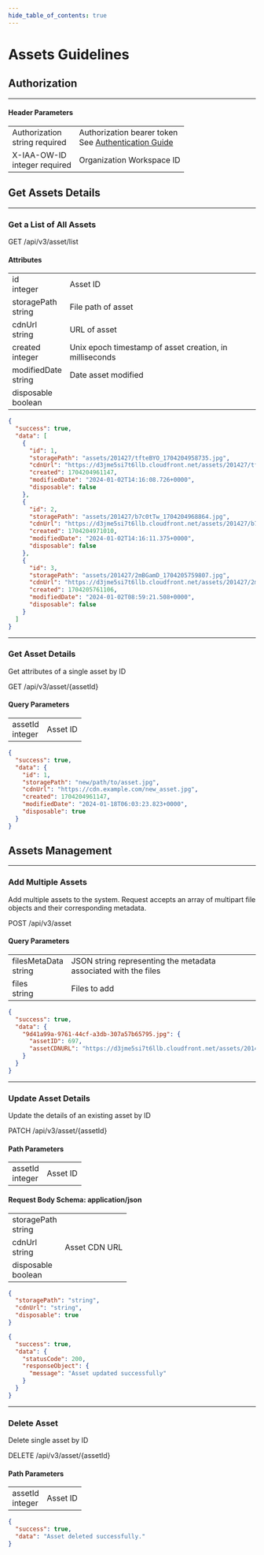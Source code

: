```yaml
---
hide_table_of_contents: true
---
```


# Assets Guidelines

## Authorization

---

<div class="container">
<div class="child1">

<h4>Header Parameters</h4>

<table>
    <tr>
        <td><span class="code-text">Authorization</span> <br /><span class="type-text">string</span> <span class="required-text">required</span></td>
        <td><span class="description-text">Authorization bearer token <br />See <a href="../Quickstart Guides/Authentication-Quickstart-Guide.md">Authentication Guide</a></span> </td>
    </tr>
    <tr>
        <td><span class="code-text">X-IAA-OW-ID</span> <br /><span class="type-text">integer</span> <span class="required-text">required</span></td>
        <td><span class="description-text">Organization Workspace ID </td>
    </tr>
</table>

</div></div>

## Get Assets Details

---

### Get a List of All Assets

<div class="container">
<div class="child1">

<span class="badge badge--success">GET</span> <span class="code-text">/api/v3/asset/list</span>

<h4>Attributes</h4>

<table>
    <tr>
        <td>
            <span class="code-text">id</span> <br /><span class="type-text">integer</span>
        </td>
        <td><span class="description-text">Asset ID</span>
        </td>
    </tr>
        <tr>
        <td>
            <span class="code-text">storagePath</span> <br /><span class="type-text">string</span>
        </td>
        <td><span class="description-text">File path of asset</span>
        </td>
    </tr>
          <tr>
        <td>
            <span class="code-text">cdnUrl</span> <br /><span class="type-text">string</span>
        </td>
        <td><span class="description-text">URL of asset</span>
        </td>
    </tr>
          <tr>
        <td>
            <span class="code-text">created</span> <br /><span class="type-text">integer</span>
        </td>
        <td><span class="description-text">Unix epoch timestamp of asset creation, in milliseconds</span>
        </td>
    </tr>
          <tr>
        <td>
            <span class="code-text">modifiedDate</span> <br /><span class="type-text">string</span>
        </td>
        <td><span class="description-text">Date asset modified</span>
        </td>
    </tr>
          <tr>
        <td>
            <span class="code-text">disposable</span> <br /><span class="type-text">boolean</span>
        </td>
        <td><span class="description-text"></span>
        </td>
    </tr>
</table>

</div>
<div class="child2">

```json title="Response 200"
{
  "success": true,
  "data": [
    {
      "id": 1,
      "storagePath": "assets/201427/tfteBYO_1704204958735.jpg",
      "cdnUrl": "https://d3jme5si7t6llb.cloudfront.net/assets/201427/tfteBYO_1704204958735.jpg",
      "created": 1704204961147,
      "modifiedDate": "2024-01-02T14:16:08.726+0000",
      "disposable": false
    },
    {
      "id": 2,
      "storagePath": "assets/201427/b7c0tTw_1704204968864.jpg",
      "cdnUrl": "https://d3jme5si7t6llb.cloudfront.net/assets/201427/b7c0tTw_1704204968864.jpg",
      "created": 1704204971010,
      "modifiedDate": "2024-01-02T14:16:11.375+0000",
      "disposable": false
    },
    {
      "id": 3,
      "storagePath": "assets/201427/2mBGamD_1704205759807.jpg",
      "cdnUrl": "https://d3jme5si7t6llb.cloudfront.net/assets/201427/2mBGamD_1704205759807.jpg",
      "created": 1704205761106,
      "modifiedDate": "2024-01-02T08:59:21.508+0000",
      "disposable": false
    }
  ]
}
```

</div></div>

---

### Get Asset Details

<div class="container">
<div class="child1">

<span class="description-text">Get attributes of a single asset by ID</span>

<span class="badge badge--success">GET</span> <span class="code-text">/api/v3/asset/{assetId}</span>

<h4>Query Parameters</h4>

<table>
    <tr>
        <td>
            <span class="code-text">assetId</span> <br /><span class="type-text">integer</span>
        </td>
        <td><span class="description-text">Asset ID</td>
    </tr>
</table>
</div>

<div class="child2">

```json title="Response 200"
{
  "success": true,
  "data": {
    "id": 1,
    "storagePath": "new/path/to/asset.jpg",
    "cdnUrl": "https://cdn.example.com/new_asset.jpg",
    "created": 1704204961147,
    "modifiedDate": "2024-01-18T06:03:23.823+0000",
    "disposable": true
  }
}
```

</div></div>

## Assets Management

---

### Add Multiple Assets

<div class="container">
<div class="child1">

<span class="description-text">Add multiple assets to the system. Request accepts an array of multipart file objects and their corresponding metadata.</span>

<span class="badge badge--warning">POST</span> <span class="code-text">/api/v3/asset</span>

<h4>Query Parameters</h4>

<table>
    <tr>
        <td>
            <span class="code-text">filesMetaData</span> <br /><span class="type-text">string</span>
        </td>
        <td><span class="description-text">JSON string representing the metadata associated with the files</td>
    </tr>
    <tr>
        <td>
            <span class="code-text">files</span> <br /><span class="type-text">string</span>
        </td>
        <td><span class="description-text">Files to add</td>
    </tr>
</table>

</div>
<div class="child2">

```json title="Response 200"
{
  "success": true,
  "data": {
    "9d41a99a-9761-44cf-a3db-307a57b65795.jpg": {
      "assetID": 697,
      "assetCDNURL": "https://d3jme5si7t6llb.cloudfront.net/assets/201427/IHp2jMI_1704987233847.jpg"
    }
  }
}
```

</div></div>

---

### Update Asset Details

<div class="container">
<div class="child1">

<span class="description-text">Update the details of an existing asset by ID</span>

<span class="badge badge--info">PATCH</span> <span class="code-text">/api/v3/asset/{assetId}</span>

<h4>Path Parameters</h4>

<table>
    <tr>
        <td>
            <span class="code-text">assetId</span> <br /><span class="type-text">integer</span>
        </td>
        <td><span class="description-text">Asset ID</span>
        </td>
    </tr>
</table>

<h4>Request Body Schema: application/json</h4>

<table>
    <tr>
        <td>
            <span class="code-text">storagePath</span> <br /><span class="type-text">string</span>
        </td>
        <td><span class="description-text"></span>
        </td>
    </tr>
       <tr>
        <td>
            <span class="code-text">cdnUrl</span> <br /><span class="type-text">string</span>
        </td>
        <td><span class="description-text">Asset CDN URL</span>
        </td>
    </tr>
       <tr>
        <td>
            <span class="code-text">disposable</span> <br /><span class="type-text">boolean</span>
        </td>
        <td><span class="description-text"></span>
        </td>
    </tr>
</table>

</div>
<div class="child2">

```json title="Request Sample"
{
  "storagePath": "string",
  "cdnUrl": "string",
  "disposable": true
}
```

```json title="Response 200"
{
  "success": true,
  "data": {
    "statusCode": 200,
    "responseObject": {
      "message": "Asset updated successfully"
    }
  }
}
```

</div></div>

---

### Delete Asset

<div class="container">
<div class="child1">

<span class="description-text">Delete single asset by ID</span>

<span class="badge badge--danger">DELETE</span> <span class="code-text">/api/v3/asset/{assetId}</span>

<h4>Path Parameters</h4>

<table>
    <tr>
        <td>
            <span class="code-text">assetId</span> <br /><span class="type-text">integer</span>
        </td>
        <td><span class="description-text">Asset ID</span>
        </td>
    </tr>
</table>

</div>
<div class="child2">

```json title="Response 200"
{
  "success": true,
  "data": "Asset deleted successfully."
}
```

</div></div>
